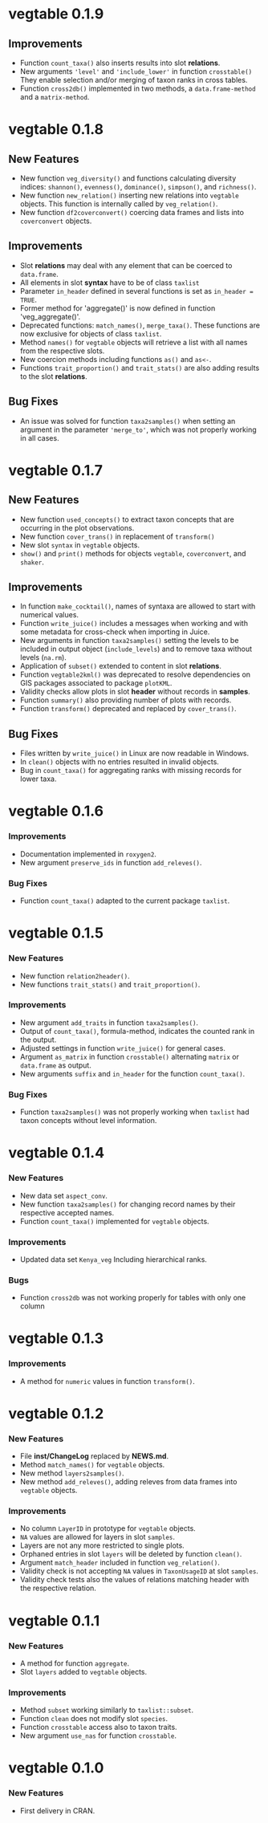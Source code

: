 # vegtable 0.1.9

## Improvements

- Function `count_taxa()` also inserts results into slot **relations**.
- New arguments `'level'` and `'include_lower'` in function `crosstable()`
  They enable selection and/or merging of taxon ranks in cross tables.
- Function `cross2db()` implemented in two methods, a `data.frame-method`
  and a `matrix-method`.

vegtable 0.1.8
==============

## New Features

* New function `veg_diversity()` and functions calculating diversity indices:
  `shannon()`, `evenness()`, `dominance()`, `simpson()`, and `richness()`.
* New function `new_relation()` inserting new relations into `vegtable` objects.
  This function is internally called by `veg_relation()`.
* New function `df2coverconvert()` coercing data frames and lists into
  `coverconvert` objects.

## Improvements

* Slot **relations** may deal with any element that can be coerced to
  `data.frame`.
* All elements in slot **syntax** have to be of class `taxlist`
* Parameter `in_header` defined in several functions is set as
  `in_header = TRUE`.
* Former method for 'aggregate()' is now defined in function 'veg_aggregate()'.
* Deprecated functions: `match_names()`, `merge_taxa()`. These functions are now
  exclusive for objects of class `taxlist`.
* Method `names()` for `vegtable` objects will retrieve a list with all names
  from the respective slots.
* New coercion methods including functions `as()` and `as<-`.
* Functions `trait_proportion()` and `trait_stats()` are also adding results to
  the slot **relations**.
  
## Bug Fixes

* An issue was solved for function `taxa2samples()` when setting an argument in
  the parameter `'merge_to'`, which was not properly working in all cases.

vegtable 0.1.7
==============

## New Features

* New function `used_concepts()` to extract taxon concepts that are occurring
in the plot observations.
* New function `cover_trans()` in replacement of `transform()`
* New slot `syntax` in `vegtable` objects.
* `show()` and `print()` methods for objects `vegtable`, `coverconvert`,
  and `shaker`.

## Improvements

* In function `make_cocktail()`, names of syntaxa are allowed to start with numerical values.
* Function `write_juice()` includes a messages when working and with some
metadata for cross-check when importing in Juice.
* New arguments in function `taxa2samples()` setting the levels to be included
in output object (`include_levels`) and to remove taxa without levels
(`na.rm`).
* Application of `subset()` extended to content in slot **relations**.
* Function `vegtable2kml()` was deprecated to resolve dependencies on GIS
  packages associated to package `plotKML`.
* Validity checks allow plots in slot **header** without records in **samples**.
* Function `summary()` also providing number of plots with records.
* Function `transform()` deprecated and replaced by `cover_trans()`.

## Bug Fixes

* Files written by `write_juice()` in Linux are now readable in Windows.
* In `clean()` objects with no entries resulted in invalid objects.
* Bug in `count_taxa()` for aggregating ranks with missing records for lower
  taxa.

vegtable 0.1.6
==============

### Improvements

* Documentation implemented in `roxygen2`.
* New argument `preserve_ids` in function `add_releves()`.

### Bug Fixes

* Function `count_taxa()` adapted to the current package `taxlist`.

vegtable 0.1.5
==============

### New Features

* New function `relation2header()`.
* New functions `trait_stats()` and `trait_proportion()`.

### Improvements

* New argument `add_traits` in function `taxa2samples()`.
* Output of `count_taxa()`, formula-method, indicates the counted rank in the output.
* Adjusted settings in function `write_juice()` for general cases.
* Argument `as_matrix` in function `crosstable()` alternating `matrix` or `data.frame` as output.
* New arguments `suffix` and `in_header` for the function `count_taxa()`.

### Bug Fixes

* Function `taxa2samples()` was not properly working when `taxlist` had taxon concepts without level information.

vegtable 0.1.4
==============

### New Features

* New data set `aspect_conv`.
* New function `taxa2samples()` for changing record names by their respective accepted names.
* Function `count_taxa()` implemented for `vegtable` objects.

### Improvements

* Updated data set `Kenya_veg` Including hierarchical ranks.

### Bugs

* Function `cross2db` was not working properly for tables with only one column

vegtable 0.1.3
==============

### Improvements

* A method for `numeric` values in function `transform()`.

vegtable 0.1.2
==============

### New Features

* File **inst/ChangeLog** replaced by **NEWS.md**.
* Method `match_names()` for `vegtable` objects.
* New method `layers2samples()`.
* New method `add_releves()`, adding releves from data frames into `vegtable` objects.

### Improvements
* No column `LayerID` in prototype for `vegtable` objects.
* `NA` values are allowed for layers in slot `samples`.
* Layers are not any more restricted to single plots.
* Orphaned entries in slot `layers` will be deleted by function `clean()`.
* Argument `match_header` included in function `veg_relation()`.
* Validity check is not accepting `NA` values in `TaxonUsageID` at slot `samples`.
* Validity check tests also the values of relations matching header with the respective relation.

vegtable 0.1.1
==============

### New Features

* A method for function `aggregate`.
* Slot `layers` added to `vegtable` objects.

### Improvements

* Method `subset` working similarly to `taxlist::subset`.
* Function `clean` does not modify slot `species`.
* Function `crosstable` access also to taxon traits.
* New argument `use_nas` for function `crosstable`.

vegtable 0.1.0
==============

### New Features

* First delivery in CRAN.
